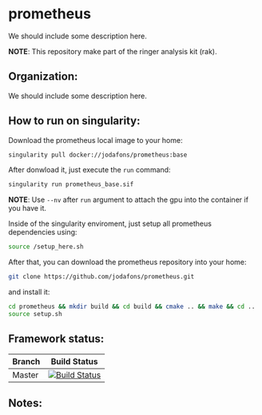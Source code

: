 # prometheus 

We should include some description here.

**NOTE**: This repository make part of the ringer analysis kit (rak).

## Organization:

We should include some description here.

## How to run on singularity:

Download the prometheus local image to your home:
```bash
singularity pull docker://jodafons/prometheus:base
```

After donwload it, just execute the `run` command:
```bash
singularity run prometheus_base.sif
```
**NOTE**: Use `--nv` after `run` argument to attach the gpu into the container if you have it.

Inside of the singularity enviroment, just setup all prometheus dependencies using:
```bash
source /setup_here.sh
```

After that, you can download the prometheus repository into your home:

```bash
git clone https://github.com/jodafons/prometheus.git
```
and install it:
```bash
cd prometheus && mkdir build && cd build && cmake .. && make && cd ..
source setup.sh
```

## Framework status:

|  Branch    | Build Status |
| ---------- | ------------ |
|   Master   | [![Build Status](https://travis-ci.com/jodafons/prometheus.svg?branch=master)](https://travisci.org/jodafons/lorenzetti) |


## Notes:


